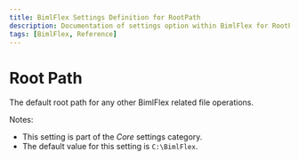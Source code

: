 ```yaml
---
title: BimlFlex Settings Definition for RootPath
description: Documentation of settings option within BimlFlex for RootPath
tags: [BimlFlex, Reference]
---
```


# Root Path

The default root path for any other BimlFlex related file operations.

Notes:

* This setting is part of the *Core* settings category.
* The default value for this setting is `C:\BimlFlex`.
